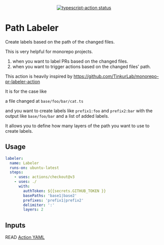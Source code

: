<p align="center">
  <a href="https://github.com/maxisam/path-labeler/actions"><img alt="typescript-action status" src="https://github.com/maxisam/path-labeler/workflows/CI/badge.svg"></a>
</p>

# Path Labeler

Create labels based on the path of the changed files.

This is very helpful for monorepo projects.

1. when you want to label PRs based on the changed files.
2. when you want to trigger actions based on the changed files' path.

This action is heavily inspired by https://github.com/TinkurLab/monorepo-pr-labeler-action

It is for the case like

a file changed at `base/foo/bar/cat.ts`

and you want to create labels like `prefix1:foo` and `prefix2:bar` with the output like `base/foo/bar` and a list of added labels.

It allows you to define how many layers of the path you want to use to create labels.

## Usage

```yaml
labeler:
  name: Labeler
  runs-on: ubuntu-latest
  steps:
    - uses: actions/checkout@v3
    - uses: ./
      with:
        authToken: ${{secrets.GITHUB_TOKEN }}
        basePaths: 'base1|base2'
        prefixes: 'prefix1|prefix2'
        delimiter: ':'
        layers: 2
```

## Inputs

READ [Action YAML](.\action.yml)

